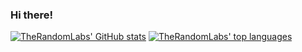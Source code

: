 ### Hi there!

[![TheRandomLabs' GitHub stats](https://github-readme-stats.vercel.app/api?username=TheRandomLabs&show_icons=true)](https://github.com/anuraghazra/github-readme-stats)
[![TheRandomLabs' top languages](https://github-readme-stats.vercel.app/api/top-langs/?username=TheRandomLabs&hide=rich%20text%20format)](https://github.com/anuraghazra/github-readme-stats)
